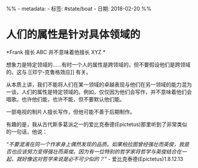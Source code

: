 %% - metadata:
	- 标签: #state/boat 
	- 日期: 2018-02-20 %%
# 人们的属性是针对具体领域的
*Frank 擅长 ABC 并不意味着他擅长 XYZ *

想象力是特定领域的......有时一个人的属性是跨领域的，但不要假设他们是跨领域的。这与 [[邓宁-克鲁格效应]] 有关。

从本质上讲，我们不能将人们在某一领域的卓越表现与他们在另一领域的能力混为一谈，人们的属性是特定领域的。例如，仅仅因为他们会写作，并不意味着他们会唱歌。也许他们能，也许不能，但不要默认他们能。

一部电视的制片人擅长写作，但他可能不善于后期制作。

有趣的是，我从古代斯多葛派之一的爱比克泰德(Epictetus)那里听到了非常类似的一句话，他说：

*“不要混淆在同一个作家身上偶然发现的品质。如果柏拉图曾经强壮而英俊，我是否也应该努力变得强壮而英俊。因为有一位特别的哲学家将哲学与英俊结合在一起，就好像这对哲学来说是必不可少似的？”* - 爱比克泰德(Epictetus)1.8.12.13 